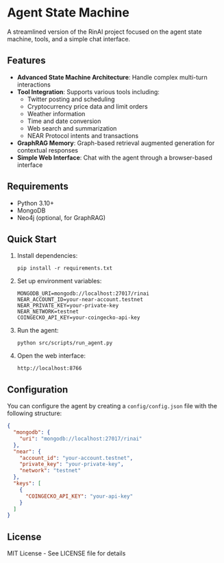 # Agent State Machine

A streamlined version of the RinAI project focused on the agent state machine, tools, and a simple chat interface.

## Features

- **Advanced State Machine Architecture**: Handle complex multi-turn interactions
- **Tool Integration**: Supports various tools including:
  - Twitter posting and scheduling
  - Cryptocurrency price data and limit orders
  - Weather information
  - Time and date conversion
  - Web search and summarization
  - NEAR Protocol intents and transactions
- **GraphRAG Memory**: Graph-based retrieval augmented generation for contextual responses
- **Simple Web Interface**: Chat with the agent through a browser-based interface

## Requirements

- Python 3.10+
- MongoDB
- Neo4j (optional, for GraphRAG)

## Quick Start

1. Install dependencies:
   ```
   pip install -r requirements.txt
   ```

2. Set up environment variables:
   ```
   MONGODB_URI=mongodb://localhost:27017/rinai
   NEAR_ACCOUNT_ID=your-near-account.testnet
   NEAR_PRIVATE_KEY=your-private-key
   NEAR_NETWORK=testnet
   COINGECKO_API_KEY=your-coingecko-api-key
   ```

3. Run the agent:
   ```
   python src/scripts/run_agent.py
   ```

4. Open the web interface:
   ```
   http://localhost:8766
   ```

## Configuration

You can configure the agent by creating a `config/config.json` file with the following structure:

```json
{
  "mongodb": {
    "uri": "mongodb://localhost:27017/rinai"
  },
  "near": {
    "account_id": "your-account.testnet",
    "private_key": "your-private-key",
    "network": "testnet"
  },
  "keys": [
    {
      "COINGECKO_API_KEY": "your-api-key"
    }
  ]
}
```

## License

MIT License - See LICENSE file for details 
